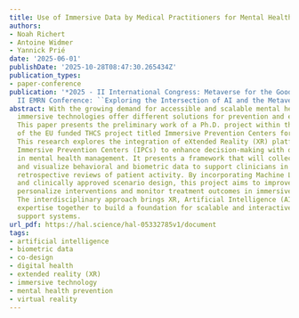 ```yaml
---
title: Use of Immersive Data by Medical Practitioners for Mental Health Prevention
authors:
- Noah Richert
- Antoine Widmer
- Yannick Prié
date: '2025-06-01'
publishDate: '2025-10-28T08:47:30.265434Z'
publication_types:
- paper-conference
publication: '*2025 - II International Congress: Metaverse for the Good, Part I -
  II EMRN Conference: ``Exploring the Intersection of AI and the Metaverse*'
abstract: With the growing demand for accessible and scalable mental health care,
  immersive technologies offer different solutions for prevention and early intervention.
  This paper presents the preliminary work of a Ph.D. project within the framework
  of the EU funded THCS project titled Immersive Prevention Centers for Mental Health.
  This research explores the integration of eXtended Reality (XR) platforms within
  Immersive Prevention Centers (IPCs) to enhance decision-making with data support
  in mental health management. It presents a framework that will collect, interpret
  and visualize behavioral and biometric data to support clinicians in real-time and
  retrospective reviews of patient activity. By incorporating Machine Learning (ML)
  and clinically approved scenario design, this project aims to improve early identification,
  personalize interventions and monitor treatment outcomes in immersive environments.
  The interdisciplinary approach brings XR, Artificial Intelligence (AI) and clinical
  expertise together to build a foundation for scalable and interactive mental health
  support systems.
url_pdf: https://hal.science/hal-05332785v1/document
tags:
- artificial intelligence
- biometric data
- co-design
- digital health
- extended reality (XR)
- immersive technology
- mental health prevention
- virtual reality
---
```

